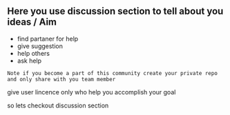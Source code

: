 ## Here you use discussion section to tell about you ideas / Aim 

* find partaner for help
* give suggestion
* help others 
* ask help

`Note if you become a part of this community create your private repo and only share with you team member`

give user lincence only who help you accomplish your goal

so lets checkout discussion section